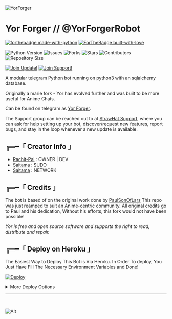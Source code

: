 ![YorForger](https://telegra.ph/file/f09abdbeba399891b45dc.jpg)
# Yor Forger // @YorForgerRobot


<!--- P Y T H O N   B A D G E --->

[![forthebadge made-with-python](http://ForTheBadge.com/images/badges/made-with-python.svg)](https://www.python.org/)
[![ForTheBadge built-with-love](http://ForTheBadge.com/images/badges/built-with-love.svg)](https://GitHub.com/Dank-del/)</br>


<!--- G I T H U B   S T A T S   B A D G E --->

![Python Version](https://img.shields.io/badge/python-3.10-green?style=for-the-badge&logo=appveyor)
![Issues](https://img.shields.io/github/issues/Rachit-Pal/YorForger?style=for-the-badge&logo=appveyor)
![Forks](https://img.shields.io/github/forks/Rachit-Pal/YorForger?style=for-the-badge&logo=appveyor)
![Stars](https://img.shields.io/github/stars/Rachit-Pal/YorForger?style=for-the-badge&logo=appveyor)
![Contributors](https://img.shields.io/github/contributors/Rachit-Pal/YorForger?style=for-the-badge&logo=appveyor)
![Repository Size](https://img.shields.io/github/repo-size/Rachit-Pal/YorForger?style=for-the-badge&logo=appveyor)</br>


<!--- T E L E G R A M   G R O U P   B A D G E --->

[![Join Update!](https://img.shields.io/badge/Update%20Channel-StrawHat%20Updates-blur)](https://t.me/StrawHatUpdates)
[![Join Support!](https://img.shields.io/badge/Support%20Chat-StrawHat%20Team-red)](https://t.me/StrawHatTeam)


<!--- B O T   I N F O --->

A modular telegram Python bot running on python3 with an sqlalchemy database.

Originally a marie fork - Yor has evolved further and was built to be more useful for Anime Chats.

Can be found on telegram as [Yor Forger](https://t.me/YorForgerRobot).

The Support group can be reached out to at [StrawHat Support](https://t.me/StrawHatTeam), where you can ask for help setting up your bot, discover/request new features, report bugs, and stay in the loop whenever a new update is available.



<!--- C R E D I T S   A N D   I N F O --->

## ╔═━「 Creator Info 」

+ [Rachit-Pal](https://github.com/Rachit-Pal) : OWNER | DEV
+ [Saitama](https://t.me/SAlTAM4) : SUDO
+ [Saitama](https://github.com/StrawhatNetwork) : NETWORK



## ╔═━「 Credits 」
The bot is based of on the original work done by [PaulSonOfLars](https://github.com/PaulSonOfLars)
This repo was just reamped to suit an Anime-centric community. All original credits go to Paul and his dedication, Without his efforts, this fork would not have been possible!


*Yor is free and open source software and supports the right to read, distribute and repair.*


<!--- D E P L O Y I N G --->

## ╔═━「 Deploy on Heroku 」

The Easiest Way to Deploy This Bot is Via Heroku. In Order To deploy, You Just Have Fill The Necessary Environment Variables and Done!

[![Deploy](https://www.herokucdn.com/deploy/button.svg)](https://dashboard.heroku.com/new?button-url=https%3A%2F%2Fgithub.com%2FStrawHatNetwork%2FYorForgerBot&template=https%3A%2F%2Fgithub.com%2FStrawHatNetwork%2FYorForgerBot)


<details>
    <summary>More Deploy Options</summary>
    <br>
    <p align="center">

    Deploying on Local Machine

</p>

```console
    ~$ git clone https://github.com/StrawHatNetwork/YorForgerBot.git
    ~$ cd YorForger
    ~$ cp sample_config.py config.py
```

Edit Config.py with your own Values

Start with ```python3 -m YorForger```

</details>

<hr>
<br>

<!--- Yor Forger Bot Stats --->   <!--- Get your own bot Stats from >> repobeats.axiom.co --->
![Alt](https://repobeats.axiom.co/api/embed/f5c7bf66bba85bb6ade8b41c7fe31084d3bb7935.svg "Repobeats analytics image")
